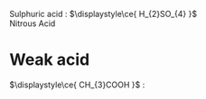 Sulphuric acid : $\displaystyle\ce{ H_{2}SO_{4} }$\
Nitrous Acid










# Weak acid

$\displaystyle\ce{ CH_{3}COOH }$ : 
